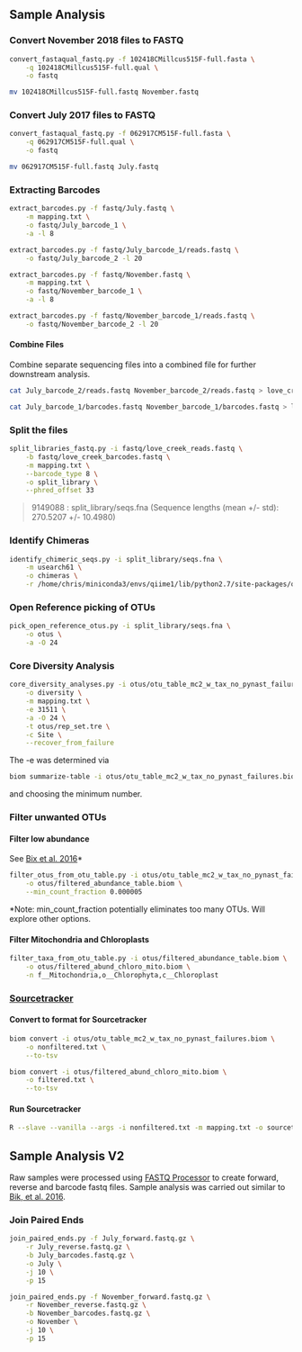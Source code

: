 ## Sample Analysis

### Convert November 2018 files to FASTQ

```bash
convert_fastaqual_fastq.py -f 102418CMillcus515F-full.fasta \
    -q 102418CMillcus515F-full.qual \
    -o fastq

mv 102418CMillcus515F-full.fastq November.fastq
```

### Convert July 2017 files to FASTQ

```bash
convert_fastaqual_fastq.py -f 062917CM515F-full.fasta \
    -q 062917CM515F-full.qual \
    -o fastq

mv 062917CM515F-full.fastq July.fastq
```

### Extracting Barcodes

```bash
extract_barcodes.py -f fastq/July.fastq \
    -m mapping.txt \
    -o fastq/July_barcode_1 \
    -a -l 8
```

```bash
extract_barcodes.py -f fastq/July_barcode_1/reads.fastq \
    -o fastq/July_barcode_2 -l 20
```

```bash
extract_barcodes.py -f fastq/November.fastq \
    -m mapping.txt \
    -o fastq/November_barcode_1 \
    -a -l 8
```

```bash
extract_barcodes.py -f fastq/November_barcode_1/reads.fastq \
    -o fastq/November_barcode_2 -l 20
```

#### Combine Files
Combine separate sequencing files into a combined file for further downstream analysis.

```bash
cat July_barcode_2/reads.fastq November_barcode_2/reads.fastq > love_creek_reads.fastq
```

```bash
cat July_barcode_1/barcodes.fastq November_barcode_1/barcodes.fastq > love_creek_barcodes.fastq
```

### Split the files

```bash
split_libraries_fastq.py -i fastq/love_creek_reads.fastq \
    -b fastq/love_creek_barcodes.fastq \
    -m mapping.txt \
    --barcode_type 8 \
    -o split_library \
    --phred_offset 33
```
> 9149088  : split_library/seqs.fna (Sequence lengths (mean +/- std): 270.5207 +/- 10.4980)

### Identify Chimeras

```bash
identify_chimeric_seqs.py -i split_library/seqs.fna \
    -m usearch61 \
    -o chimeras \
    -r /home/chris/miniconda3/envs/qiime1/lib/python2.7/site-packages/qiime_default_reference/gg_13_8_otus/rep_set/97_otus.fasta
```

### Open Reference picking of OTUs

```bash
pick_open_reference_otus.py -i split_library/seqs.fna \
    -o otus \
    -a -O 24
```

### Core Diversity Analysis

```bash
core_diversity_analyses.py -i otus/otu_table_mc2_w_tax_no_pynast_failures.biom \
    -o diversity \
    -m mapping.txt \
    -e 31511 \
    -a -O 24 \
    -t otus/rep_set.tre \
    -c Site \
    --recover_from_failure
```

The -e was determined via
```bash
biom summarize-table -i otus/otu_table_mc2_w_tax_no_pynast_failures.biom > otu_summary.txt
```
and choosing the minimum number.

### Filter unwanted OTUs

#### Filter low abundance

See [Bix et al. 2016](https://msphere.asm.org/content/1/6/e00226-16)*
```bash
filter_otus_from_otu_table.py -i otus/otu_table_mc2_w_tax_no_pynast_failures.biom \
    -o otus/filtered_abundance_table.biom \
    --min_count_fraction 0.000005
```
*Note: min_count_fraction potentially eliminates too many OTUs.  Will explore other options.

#### Filter Mitochondria and Chloroplasts

```bash
filter_taxa_from_otu_table.py -i otus/filtered_abundance_table.biom \
    -o otus/filtered_abund_chloro_mito.biom \
    -n f__Mitochondria,o__Chlorophyta,c__Chloroplast
```

### [Sourcetracker](https://github.com/danknights/sourcetracker)

#### Convert to format for Sourcetracker

```bash
biom convert -i otus/otu_table_mc2_w_tax_no_pynast_failures.biom \
    -o nonfiltered.txt \
    --to-tsv
```

```bash
biom convert -i otus/filtered_abund_chloro_mito.biom \
    -o filtered.txt \
    --to-tsv
```

#### Run Sourcetracker

```bash
R --slave --vanilla --args -i nonfiltered.txt -m mapping.txt -o sourcetracker_1 -r 30000 --train_rarefaction 30000 < $SOURCETRACKER_PATH/sourcetracker_for_qiime.r
```

## Sample Analysis V2

Raw samples were processed using [FASTQ Processor](http://www.mrdnalab.com/16freesoftware/fastq-processor.html) to create forward, reverse and barcode fastq files.  Sample analysis was carried out similar to [Bik, et al. 2016](https://msphere.asm.org/content/1/6/e00226-16).

### Join Paired Ends

```bash
join_paired_ends.py -f July_forward.fastq.gz \
    -r July_reverse.fastq.gz \
    -b July_barcodes.fastq.gz \
    -o July \
    -j 10 \
    -p 15
```

```bash
join_paired_ends.py -f November_forward.fastq.gz \
    -r November_reverse.fastq.gz \
    -b November_barcodes.fastq.gz \
    -o November \
    -j 10 \
    -p 15
```